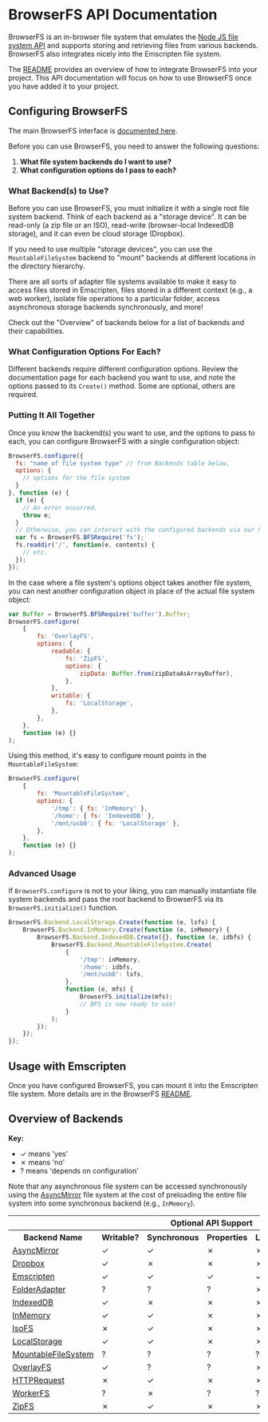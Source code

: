# BrowserFS API Documentation

BrowserFS is an in-browser file system that emulates the [Node JS file system API](http://nodejs.org/api/fs.html) and supports storing and retrieving files from various backends. BrowserFS also integrates nicely into the Emscripten file system.

The [README](https://github.com/jvilk/browserfs) provides an overview of how to integrate BrowserFS into your project. This API documentation will focus on how to use BrowserFS once you have added it to your project.

## Configuring BrowserFS

The main BrowserFS interface is [documented here](modules/_core_browserfs_.html).

Before you can use BrowserFS, you need to answer the following questions:

1. **What file system backends do I want to use?**
2. **What configuration options do I pass to each?**

### What Backend(s) to Use?

Before you can use BrowserFS, you must initialize it with a single root file system backend. Think of each backend
as a "storage device". It can be read-only (a zip file or an ISO), read-write (browser-local IndexedDB storage),
and it can even be cloud storage (Dropbox).

If you need to use multiple "storage devices", you can use the `MountableFileSystem` backend to "mount" backends at
different locations in the directory hierarchy.

There are all sorts of adapter file systems available to make it easy to access files stored in Emscripten, files stored in a different context (e.g., a web worker), isolate file operations to a particular folder, access asynchronous storage backends synchronously, and more!

Check out the "Overview" of backends below for a list of backends and their capabilities.

### What Configuration Options For Each?

Different backends require different configuration options. Review the documentation page for each backend you want to use, and note the options passed to its `Create()` method. Some are optional, others are required.

### Putting It All Together

Once you know the backend(s) you want to use, and the options to pass to each, you can configure BrowserFS with a single configuration object:

```javascript
BrowserFS.configure({
  fs: "name of file system type" // from Backends table below,
  options: {
    // options for the file system
  }
}, function (e) {
  if (e) {
    // An error occurred.
    throw e;
  }
  // Otherwise, you can interact with the configured backends via our Node FS polyfill!
  var fs = BrowserFS.BFSRequire('fs');
  fs.readdir('/', function(e, contents) {
    // etc.
  });
});
```

In the case where a file system's options object takes another file system, you can nest another configuration object
in place of the actual file system object:

```javascript
var Buffer = BrowserFS.BFSRequire('buffer').Buffer;
BrowserFS.configure(
	{
		fs: 'OverlayFS',
		options: {
			readable: {
				fs: 'ZipFS',
				options: {
					zipData: Buffer.from(zipDataAsArrayBuffer),
				},
			},
			writable: {
				fs: 'LocalStorage',
			},
		},
	},
	function (e) {}
);
```

Using this method, it's easy to configure mount points in the `MountableFileSystem`:

```javascript
BrowserFS.configure(
	{
		fs: 'MountableFileSystem',
		options: {
			'/tmp': { fs: 'InMemory' },
			'/home': { fs: 'IndexedDB' },
			'/mnt/usb0': { fs: 'LocalStorage' },
		},
	},
	function (e) {}
);
```

### Advanced Usage

If `BrowserFS.configure` is not to your liking, you can manually instantiate file system backends and pass the root backend to BrowserFS via its `BrowserFS.initialize()` function.

```javascript
BrowserFS.Backend.LocalStorage.Create(function (e, lsfs) {
	BrowserFS.Backend.InMemory.Create(function (e, inMemory) {
		BrowserFS.Backend.IndexedDB.Create({}, function (e, idbfs) {
			BrowserFS.Backend.MountableFileSystem.Create(
				{
					'/tmp': inMemory,
					'/home': idbfs,
					'/mnt/usb0': lsfs,
				},
				function (e, mfs) {
					BrowserFS.initialize(mfs);
					// BFS is now ready to use!
				}
			);
		});
	});
});
```

## Usage with Emscripten

Once you have configured BrowserFS, you can mount it into the Emscripten file system. More details are in the BrowserFS [README](https://github.com/jvilk/browserfs).

## Overview of Backends

**Key:**

-   ✓ means 'yes'
-   ✗ means 'no'
-   ? means 'depends on configuration'

Note that any asynchronous file system can be accessed synchronously using the [AsyncMirror](classes/_backend_asyncmirror_.asyncmirror.html) file system at the cost of preloading the entire file system into some synchronous backend (e.g., `InMemory`).

<table>
  <tr>
    <th></th>
    <th></th>
    <th colspan="3">Optional API Support</th>
  </tr>
  <tr>
    <th>Backend Name</th>
    <th>Writable?</th>
    <th>Synchronous</th>
    <th>Properties</th>
    <th>Links</th>
  </tr>
  <tr>
    <td><a href="classes/_backend_asyncmirror_.asyncmirror.html">AsyncMirror</a></td>
    <td>✓</td>
    <td>✓</td>
    <td>✗</td>
    <td>✗</td>
  </tr>
  <tr>
    <td><a href="classes/_backend_dropbox_.dropboxfilesystem.html">Dropbox</a></td>
    <td>✓</td>
    <td>✗</td>
    <td>✗</td>
    <td>✗</td>
  </tr>
  <tr>
    <td><a href="classes/_backend_emscripten_.emscriptenfilesystem.html">Emscripten</a></td>
    <td>✓</td>
    <td>✓</td>
    <td>✓</td>
    <td>✓</td>
  </tr>
  <tr>
    <td><a href="classes/_backend_folderadapter_.folderadapter.html">FolderAdapter</a></td>
    <td>?</td>
    <td>?</td>
    <td>?</td>
    <td>✗</td>
  </tr>
  <tr>
    <td><a href="classes/_backend_indexeddb_.indexeddbfilesystem.html">IndexedDB</a></td>
    <td>✓</td>
    <td>✗</td>
    <td>✗</td>
    <td>✗</td>
  </tr>
  <tr>
    <td><a href="classes/_backend_inmemory_.inmemoryfilesystem.html">InMemory</a></td>
    <td>✓</td>
    <td>✓</td>
    <td>✗</td>
    <td>✗</td>
  </tr>
  <tr>
    <td><a href="classes/_backend_isofs_.isofs.html">IsoFS</a></td>
    <td>✗</td>
    <td>✓</td>
    <td>✗</td>
    <td>✗</td>
  </tr>
  <tr>
    <td><a href="classes/_backend_localstorage_.localstoragefilesystem.html">LocalStorage</a></td>
    <td>✓</td>
    <td>✓</td>
    <td>✗</td>
    <td>✗</td>
  </tr>
  <tr>
    <td><a href="classes/_backend_mountablefilesystem_.mountablefilesystem.html">MountableFileSystem</a></td>
    <td>?</td>
    <td>?</td>
    <td>?</td>
    <td>?</td>
  </tr>
  <tr>
    <td><a href="classes/_backend_overlayfs_.overlayfs.html">OverlayFS</a></td>
    <td>✓</td>
    <td>?</td>
    <td>?</td>
    <td>✗</td>
  </tr>
  <tr>
    <td><a href="classes/_backend_httprequest_.httprequest.html">HTTPRequest</a></td>
    <td>✗</td>
    <td>✓</td>
    <td>✗</td>
    <td>✗</td>
  </tr>
  <tr>
    <td><a href="classes/_backend_workerfs_.workerfs.html">WorkerFS</a></td>
    <td>?</td>
    <td>✗</td>
    <td>?</td>
    <td>?</td>
  </tr>
  <tr>
    <td><a href="classes/_backend_zipfs_.zipfs.html">ZipFS</a></td>
    <td>✗</td>
    <td>✓</td>
    <td>✗</td>
    <td>✗</td>
  </tr>
</table>
